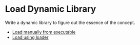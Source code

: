 # Load Dynamic Library

Write a dynamic library to figure out the essence of the concept.

- [Load manually from executable](./load_manually/)
- [Load using loader](./load_using_loader/)
